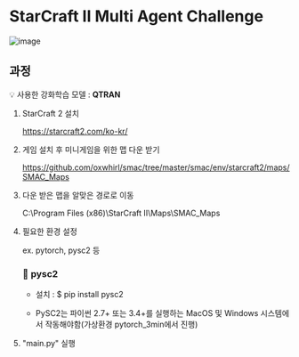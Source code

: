 # StarCraft II Multi Agent Challenge #

![image](https://user-images.githubusercontent.com/66320010/114517912-c2510e80-9c79-11eb-810d-79fc2d3283c4.png)

  ## 과정 ##
  
  :bulb: 사용한 강화학습 모델 : **QTRAN**
  


  1) StarCraft 2 설치 
      
      https://starcraft2.com/ko-kr/

  2) 게임 설치 후 미니게임을 위한 맵 다운 받기
  
      https://github.com/oxwhirl/smac/tree/master/smac/env/starcraft2/maps/SMAC_Maps
      
  3) 다운 받은 맵을 알맞은 경로로 이동
  
      C:\Program Files (x86)\StarCraft II\Maps\SMAC_Maps
      
   4) 필요한 환경 설정
      
      ex. pytorch, pysc2 등
      
        ### :pushpin: pysc2 ###
         
         - 설치 : $ pip install pysc2
         
         - PySC2는 파이썬 2.7+ 또는 3.4+를 실행하는 MacOS 및 Windows 시스템에서 작동해야함(가상환경 pytorch_3min에서 진행)
      
   5) "main.py" 실행
